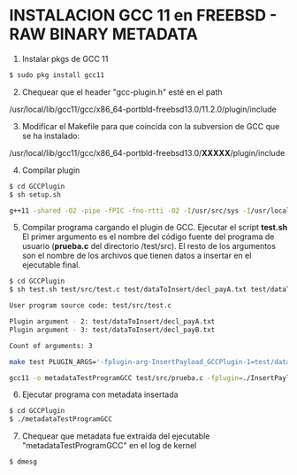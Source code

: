 # INSTALACION GCC 11 en FREEBSD  - RAW BINARY METADATA

1. Instalar pkgs de GCC 11
``` Bash
$ sudo pkg install gcc11
```

2. Chequear que el header "gcc-plugin.h" esté en el path

/usr/local/lib/gcc11/gcc/x86_64-portbld-freebsd13.0/11.2.0/plugin/include

3. Modificar el Makefile para que coincida con la subversion de GCC que se ha instalado: 

/usr/local/lib/gcc11/gcc/x86_64-portbld-freebsd13.0/**XXXXX**/plugin/include

4. Compilar plugin

``` Bash
$ cd GCCPlugin
$ sh setup.sh

g++11 -shared -O2 -pipe -fPIC -fno-rtti -O2 -I/usr/src/sys -I/usr/local/lib/gcc11/gcc/x86_64-portbld-freebsd13.0/11.2.0/plugin/include insertPayload_GCCPlugin.c -o InsertPayload_GCCPlugin.so 
```

5. Compilar programa cargando el plugin de GCC. Ejecutar el script **test.sh**  
   El primer argumento es el nombre del código fuente del programa de usuario (**prueba.c** del directorio /test/src). El resto de los argumentos son el nombre de los archivos que tienen datos a insertar en el ejecutable final.

``` Bash
$ cd GCCPlugin
$ sh test.sh test/src/test.c test/dataToInsert/decl_payA.txt test/dataToInsert/decl_payB.txt

User program source code: test/src/test.c

Plugin argument - 2: test/dataToInsert/decl_payA.txt
Plugin argument - 3: test/dataToInsert/decl_payB.txt

Count of arguments: 3

make test PLUGIN_ARGS='-fplugin-arg-InsertPayload_GCCPlugin-1=test/dataToInsert/decl_payA.txt -fplugin-arg-InsertPayload_GCCPlugin-1=test/dataToInsert/decl_payB.txt '

gcc11 -o metadataTestProgramGCC test/src/prueba.c -fplugin=./InsertPayload_GCCPlugin.so -fplugin-arg-InsertPayload_GCCPlugin-1=test/dataToInsert/decl_payA.txt -fplugin-arg-InsertPayload_GCCPlugin-1=test/dataToInsert/decl_payB.txt  -I/usr/src/sys
```

6. Ejecutar programa con metadata insertada

``` Bash
$ cd GCCPlugin
$ ./metadataTestProgramGCC
```

7. Chequear que metadata fue extraida del ejecutable "metadataTestProgramGCC" en el log de kernel

``` Bash
$ dmesg
```